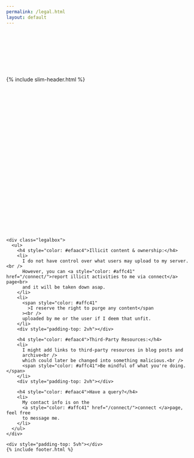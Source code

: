 ```yaml
---
permalink: /legal.html
layout: default
---
```


<body>
    <div style="padding-top: 3vh"></div>
    {% include slim-header.html %}
    <div style="padding-top: 10vh"></div>

    <div class="legalbox">
      <ul>
        <h4 style="color: #efaac4">Illicit content & ownership:</h4>
        <li>
          I do not have control over what users may upload to my server.<br />
          However, you can <a style="color: #affc41" href="/connect/">report illicit activities to me via connect</a> page<br>
          and it will be taken down asap.
        </li>
        <li>
          <span style="color: #affc41"
            >I reserve the right to purge any content</span
          ><br />
          uploaded by me or the user if I deem that unfit.
        </li>
        <div style="padding-top: 2vh"></div>

        <h4 style="color: #efaac4">Third-Party Resources:</h4>
        <li>
          I might add links to third-party resources in blog posts and
          archive<br />
          which could later be changed into something malicious.<br />
          <span style="color: #affc41">Be mindful of what you're doing.</span>
        </li>
        <div style="padding-top: 2vh"></div>

        <h4 style="color: #efaac4">Have a query?</h4>
        <li>
          My contact info is on the
          <a style="color: #affc41" href="/connect/">connect </a>page, feel free
          to message me.
        </li>
      </ul>
    </div>

    <div style="padding-top: 5vh"></div>
    {% include footer.html %}

</body>
